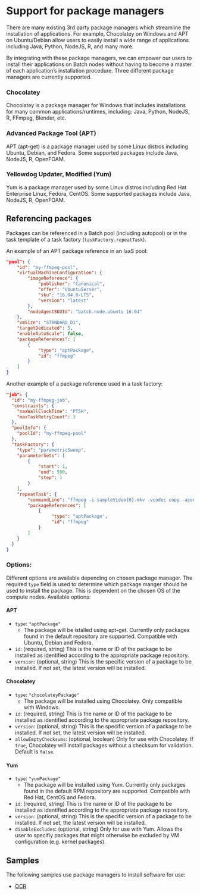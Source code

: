 # Support for package managers


There are many existing 3rd party package managers which streamline the installation of applications. 
For example, Chocolatey on Windows and APT on Ubuntu/Debian allow users to easily install a wide range of applications 
including Java, Python, NodeJS, R, and many more.

By integrating with these package managers, we can empower our users to install their applications on Batch nodes 
without having to become a master of each application’s installation procedure. Three different package managers are currently
supported.


### Chocolatey

Chocolatey is a package manager for Windows that includes installations for many common applications/runtimes, 
including: Java, Python, NodeJS, R, FFmpeg, Blender, etc.


### Advanced Package Tool (APT)

APT (apt-get) is a package manager used by some Linux distros including Ubuntu, Debian, and Fedora. 
Some supported packages include Java, NodeJS, R, OpenFOAM.


### Yellowdog Updater, Modified (Yum)

Yum is a package manager used by some Linux distros including  Red Hat Enterprise Linux, Fedora, CentOS. 
Some supported packages include Java, NodeJS, R, OpenFOAM.

## Referencing packages

Packages can be referenced in a Batch pool (including autopool) or in the task template of a 
task factory (`taskFactory.repeatTask`). 

An example of an APT package reference in an IaaS pool:
```json
"pool": {
    "id": "my-ffmpeg-pool",
    "virtualMachineConfiguration": {
        "imageReference": {
            "publisher": "Canonical",
            "offer": "UbuntuServer",
            "sku": "16.04.0-LTS",
            "version": "latest"
        },
        "nodeAgentSKUId": "batch.node.ubuntu 16.04"
    },
    "vmSize": "STANDARD_D1",
    "targetDedicated": 5,
    "enableAutoScale": false,
    "packageReferences": [
        {
            "type": "aptPackage",
            "id": "ffmpeg"
        }
    ]
}
```

Another example of a package reference used in a task factory:
```json
"job": {
  "id": "my-ffmpeg-job",
  "constraints": {
    "maxWallClockTime": "PT5H",
    "maxTaskRetryCount": 3
  },
  "poolInfo": {
    "poolId": "my-ffmpeg-pool"
  },
  "taskFactory": {
    "type": "parametricSweep",
    "parameterSets": [
        {
            "start": 1,
            "end": 500,
            "step": 1
        }
    ],
    "repeatTask": {
        "commandLine": "ffmpeg -i sampleVideo{0}.mkv -vcodec copy -acodec copy output{0}.mp4 -y",
        "packageReferences": [
            {
                 "type": "aptPackage",
                 "id": "ffmpeg"
            }
        ]
    }
  }
}
```

### Options:

Different options are available depending on chosen package manager.
The required `type` field is used to determine which package manger should be used to install the package.
This is dependent on the chosen OS of the compute nodes. Available options:

#### APT
* `type`: `"aptPackage"`
    * The package will be istalled using apt-get. Currently only packages found in the default repository are supported.
        Compatible with Ubuntu, Debian and Fedora.
* `id`: (required, string) This is the name or ID of the package to be installed as identified according to the appropriate package repository.
* `version`: (optional, string) This is the specific version of a package to be installed. If not set, the latest version will be installed.

#### Chocolatey
* `type`: `"chocolateyPackage"`
    * The package will be installed using Chocolatey. Only compatible with Windows.
* `id`: (required, string) This is the name or ID of the package to be installed as identified according to the appropriate package repository.
* `version`: (optional, string) This is the specific version of a package to be installed. If not set, the latest version will be installed.
* `allowEmptyChecksums`: (optional, boolean) Only for use with Chocolatey. If `true`, Chocolatey will install packages without a checksum for validation. Default is `false`.

#### Yum
* `type`: `"yumPackage"`
    * The package will be installed using Yum. Currently only packages found in the default RPM repository are supported.
        Compatible with Red Hat, CentOS and Fedora.
* `id`: (required, string) This is the name or ID of the package to be installed as identified according to the appropriate package repository.
* `version`: (optional, string) This is the specific version of a package to be installed. If not set, the latest version will be installed.
* `disableExcludes`: (optional, string) Only for use with Yum. Allows the user to specifiy packages that might otherwise be excluded by VM configuration (e.g. kernel packages).

## Samples

The following samples use package managers to install software for use:

* [OCR](samples/ocr)
